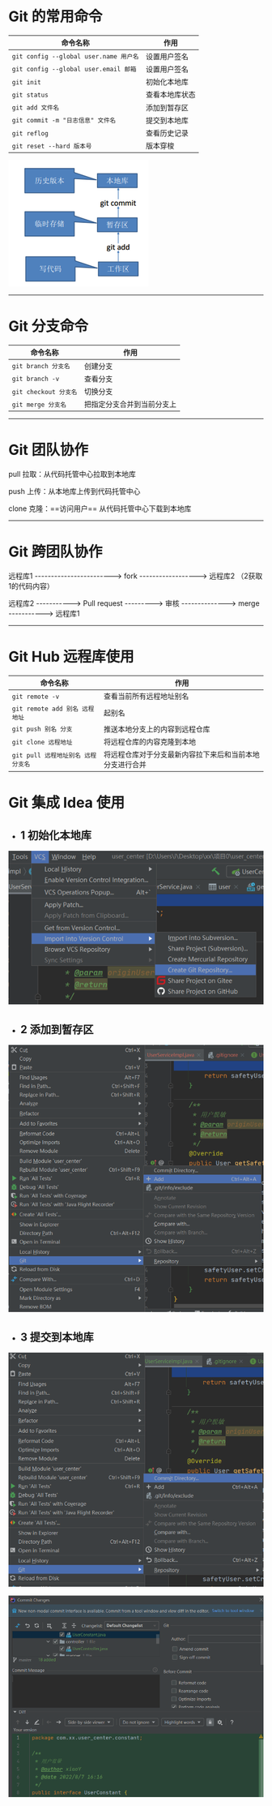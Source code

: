 # Git  的常用命令

| 命令名称                               | 作用           |
| -------------------------------------- | -------------- |
| `git config --global user.name 用户名` | 设置用户签名   |
| `git config --global user.email 邮箱`  | 设置用户签名   |
| `git init`                             | 初始化本地库   |
| `git status`                           | 查看本地库状态 |
| `git add 文件名`                       | 添加到暂存区   |
| `git commit -m "日志信息" 文件名`      | 提交到本地库   |
| `git reflog`                           | 查看历史记录   |
| `git reset --hard 版本号`              | 版本穿梭       |

![](https://github.com/echo7s520/git/blob/main/images/git%E5%B1%82%E7%BA%A7.PNG)

------

# Git  分支命令

| 命令名称              | 作用                       |
| --------------------- | -------------------------- |
| `git branch 分支名`   | 创建分支                   |
| `git branch -v`       | 查看分支                   |
| `git checkout 分支名` | 切换分支                   |
| `git merge 分支名`    | 把指定分支合并到当前分支上 |

------

# Git 团队协作

pull 拉取：从代码托管中心拉取到本地库

push 上传：从本地库上传到代码托管中心

clone 克隆：==访问用户== 从代码托管中心下载到本地库

------

# Git 跨团队协作

远程库1 ------------------------> fork ------------------> 远程库2  （2获取1的代码内容）



远程库2 -----------> Pull request ---------> 审核 --------------> merge -----------> 远程库1



------

# Git Hub 远程库使用

| 命令名称                           | 作用                                                     |
| ---------------------------------- | -------------------------------------------------------- |
| `git remote -v`                    | 查看当前所有远程地址别名                                 |
| `git remote add 别名 远程地址`     | 起别名                                                   |
| `git push 别名 分支`               | 推送本地分支上的内容到远程仓库                           |
| `git clone 远程地址`               | 将远程仓库的内容克隆到本地                               |
| `git pull 远程地址别名 远程分支名` | 将远程仓库对于分支最新内容拉下来后和当前本地分支进行合并 |





# Git 集成 Idea 使用

* ## 1  初始化本地库

![](https://github.com/echo7s520/git/blob/main/images/git01.png)





* ## 2 添加到暂存区

![](https://github.com/echo7s520/git/blob/main/images/git02.png)

* ## 3 提交到本地库

![](https://github.com/echo7s520/git/blob/main/images/git03.png)

![](https://github.com/echo7s520/git/blob/main/images/git04.png)
